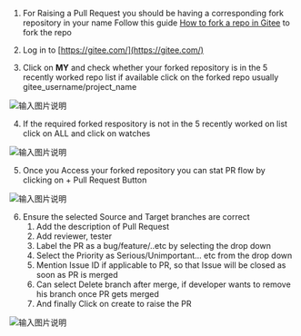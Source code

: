1. For Raising a Pull Request you should be having a corresponding fork repository in your name
   Follow this guide [How to fork a repo in Gitee](https://gitee.com/eg_dev/Wiki_Migrate/wikis/Fork-Guide?sort_id=2503026) to fork the repo

2. Log in to [https://gitee.com/](https://gitee.com/)

3. Click on  **MY**  and check whether your forked repository is in the 5 recently worked repo list if available click on the forked repo usually gitee_username/project_name

![输入图片说明](https://images.gitee.com/uploads/images/2020/0730/154715_ea2881bf_7642053.png "屏幕截图.png")

4. If the required forked respository is not in the 5 recently worked on list click on ALL and click on watches

![输入图片说明](https://images.gitee.com/uploads/images/2020/0730/154839_ea7c2b84_7642053.png "屏幕截图.png")

5. Once you Access your forked repository you can stat PR flow by clicking on + Pull Request Button

![输入图片说明](https://images.gitee.com/uploads/images/2020/0730/155021_d1a6687d_7642053.png "屏幕截图.png")

6. Ensure the selected Source and Target branches are correct
   1. Add the description of Pull Request
   2. Add reviewer, tester
   3. Label the PR as a bug/feature/..etc by selecting the drop down
   4. Select the Priority as Serious/Unimportant... etc from the drop down
   5. Mention Issue ID if applicable to PR, so that Issue will be closed as soon as PR is merged
   6. Can select Delete branch after merge, if developer wants to remove his branch once PR gets merged
   7. And finally Click on create to raise the PR

![输入图片说明](https://images.gitee.com/uploads/images/2020/0730/160444_d4222ce6_7642053.png "屏幕截图.png")
   